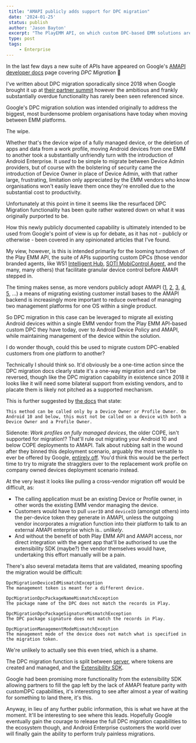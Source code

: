 ```yaml
---
 title: "AMAPI publicly adds support for DPC migration"
 date: '2024-01-25'
 status: publish 
 author: 'Jason Bayton' 
 excerpt: "The PlayEMM API, on which custom DPC-based EMM solutions are built, has had a looming deprecation over it for some time. This is the first such public example of both the intention to migrate devices into AMAPI, and the DPC migration solution debuted back in 2019." 
 type: post 
 tags: 
     - Enterprise 
---
```

In the last few days a new suite of APIs have appeared on Google's [AMAPI developer docs](https://developers.google.com/android/management/reference/rest/v1/enterprises.policies) page covering _DPC Migration_ 🎉

I've written about DPC migration sporadically since 2018 when Google brought it up at [their partner summit](/blog/2018/05/android-enterprise-summit-2018-highlights/#dpc-migration) however the ambitious and frankly substantially overdue functionality has rarely been seen referenced since.

Google's DPC migration solution was intended originally to address the biggest, most burdensome problem organisations have today when moving between EMM platforms. 

The wipe.

Whether that's the device wipe of a fully managed device, or the deletion of apps and data from a work profile, moving Android devices from one EMM to another took a substantially unfriendly turn with the introduction of Android Enterprise. It _used_ to be simple to migrate between Device Admin providers, but of course with the bolstering of security came the introduction of Device Owner in place of Device Admin, with that rather large, frustrating, limitation only appreciated by the EMM vendors who know organisations won't easily leave them once they're enrolled due to the substantial cost to productivity.

Unfortunately at this point in time it seems like the resurfaced DPC Migration functionality has been quite rather watered down on what it was originally purported to be.

How this newly publicly documented capability is ultimately intended to be used from Google's point of view is up for debate, as it has not - publicly or otherwise - been covered in any opinionated articles that I've found. 

My view, however, is this is intended primarily for the looming turndown of the Play EMM API, the suite of APIs supporting custom DPCs (those vendor branded agents, like WS1 [Intelligent Hub](https://play.google.com/store/apps/details?id=com.airwatch.androidagent), [SOTI MobiControl Agent](https://play.google.com/store/apps/details?id=net.soti.mobicontrol.androidwork), and the many, many others) that facilitate granular device control before AMAPI stepped in. 

The timing makes sense, as more vendors publicly adopt AMAPI ([1](https://www.soti.net/mc/help/v15.5/en/console/devices/managing/adding/amapi_enrollment.html), [2](https://blogs.vmware.com/euc/2023/10/vmware-workspace-one-unveils-next-evolution-of-android-device-management-with-amapi-beta.html), [3](https://docs.samsungknox.com/admin/knox-manage/quickstart-guides/android-management-api-device-enrollment-quickstart/), [4](https://www.isec7.com/2023/10/31/blackberry-uem-version-12-19-everything-you-need-to-know/), [5](https://help.ivanti.com/mi/help/en_us/cld/admin/ivanti/91/all/en-us/Android_Management_API.htm), ...) a means of migrating existing customer install bases to the AMAPI backend is increasingly more important to reduce overhead of managing two management platforms for one OS within a single product. 

So DPC migration in this case can be leveraged to migrate all existing Android devices within a single EMM vendor from the Play EMM API-based custom DPC they have today, over to Android Device Policy and AMAPI, while maintaining management of the device within the solution.

I do wonder though, could this be used to migrate custom DPC-enabled customers from one platform to another? 

Technically I should think so. It'd obviously be a one-time action since the DPC migration docs clearly state it's a one-way migration and can't be reversed, though like the DPC migration capability in existence since 2018 it looks like it will need some bilateral support from existing vendors, and to placate them is likely not pitched as a supported mechanism. 

This is further suggested by [the docs](https://developers.google.com/android/management/reference/amapi/kotlin/com/google/android/managementapi/dpcmigration/DpcMigrationClient) that state:

```
This method can be called only by a Device Owner or Profile Owner. On Android 10 and below, this must not be called on a device with both a Device Owner and a Profile Owner.
```

<div class="side-note">

Sidenote: _Work profiles on fully managed devices_, the older COPE, isn't supported for migration!? That'll rule out migrating your Android 10 and below COPE deployments to AMAPI. Talk about rubbing salt in the wound after they binned this deployment scenario, arguably the most versatile to ever be offered by Google, [entirely off](/blog/2020/02/android-enterprise-in-11-google-reduces-visibility-and-control-with-cope-to-bolster-privacy/). You'd think this would be the perfect time to try to migrate the stragglers over to the replacement work profile on company owned devices deployment scenario instead.

</div>

At the very least it looks like pulling a cross-vendor migration off would be difficult, as:

- The calling application must be an existing Device or Profile owner, in other words the existing EMM vendor managing the device.
- Customers would have to pull `userID` and `deviceID` (amongst others) into the per-device token they generate in AMAPI, unless the outgoing vendor incorporates a migration function into their platform to talk to an external AMAPI enterprise which is.. _unlikely_. 
- And without the benefit of both Play EMM API and AMAPI access, nor direct integration with the agent app that'll be authorised to use the extensibility SDK (maybe?) the vendor themselves would have, undertaking this effort manually will be a pain.

There's also several metadata items that are validated, meaning spoofing the migration would be difficult: 

```
DpcMigrationDeviceIdMismatchException	
The management token is meant for a different device.

DpcMigrationDpcPackageNameMismatchException	
The package name of the DPC does not match the records in Play.

DpcMigrationDpcPackageSignatureMismatchException	
The DPC package signature does not match the records in Play.

DpcMigrationManagementModeMismatchException	
The management mode of the device does not match what is specified in the migration token.
```

We're unlikely to actually see this even tried, which is a shame. 

The DPC migration function is split between [server](https://developers.google.com/android/management/reference/rest/v1/enterprises.migrationTokens), where tokens are created and managed, and the [Extensibility SDK](https://developers.google.com/android/management/reference/amapi/com/google/android/managementapi/dpcmigration/model/package-summary). 

Google had been promising more functionality from the extensibility SDK allowing partners to fill the gap left by the lack of AMAPI feature parity with customDPC capabilities, it's interesting to see after almost a year of waiting for something to land there, it's this.

Anyway, in lieu of any further public information, this is what we have at the moment. It'll be interesting to see where this leads. Hopefully Google eventually gain the courage to release the full DPC migration capabilities to the ecosystem though, and Android Enterprise customers the world over will finally gain the ability to perform truly painless migrations.